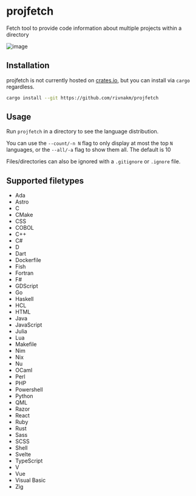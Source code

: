 # projfetch

Fetch tool to provide code information about multiple projects within a directory

![image](https://github.com/user-attachments/assets/bde35924-1022-492f-bb58-4f6eece4e40f)

## Installation

projfetch is not currently hosted on [crates.io](https://crates.io), but you can install via `cargo` regardless.

```sh
cargo install --git https://github.com/rivnakm/projfetch
```

## Usage

Run `projfetch` in a directory to see the language distribution.

You can use the `--count/-n N` flag to only display at most the top `N` languages, or the `--all/-a` flag to show them all. The default is 10

Files/directories can also be ignored with a `.gitignore` or `.ignore` file.

## Supported filetypes

- Ada
- Astro
- C
- CMake
- CSS
- COBOL
- C++
- C#
- D
- Dart
- Dockerfile
- Fish
- Fortran
- F#
- GDScript
- Go
- Haskell
- HCL
- HTML
- Java
- JavaScript
- Julia
- Lua
- Makefile
- Nim
- Nix
- Nu
- OCaml
- Perl
- PHP
- Powershell
- Python
- QML
- Razor
- React
- Ruby
- Rust
- Sass
- SCSS
- Shell
- Svelte
- TypeScript
- V
- Vue
- Visual Basic
- Zig
